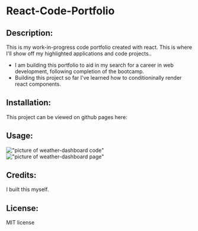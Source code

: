 # React-Code-Portfolio

## Description:
  
This is my work-in-progress code portfolio created with react. This is where I'll show off my highlighted applications and code projects.. 
  - I am building this portfolio to aid in my search for a career in web development, following completion of the bootcamp.
  - Building this project so far I've learned how to conditioninally render react components.
  
## Installation:
This project can be viewed on github pages here:

## Usage:
!["picture of weather-dashboard code"](/assets/images/weather-dashboard-code.png)
!["picture of weather-dashboard page"](/assets/images/weather-dashboard-page.png)

## Credits:
I built this myself.

## License:
MIT license